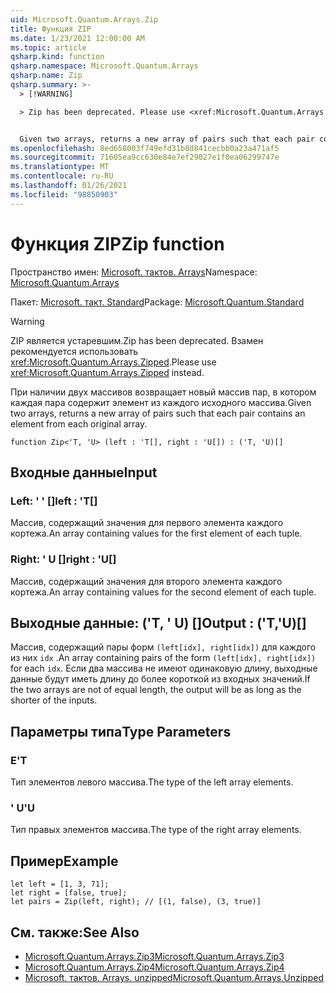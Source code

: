 ```yaml
---
uid: Microsoft.Quantum.Arrays.Zip
title: Функция ZIP
ms.date: 1/23/2021 12:00:00 AM
ms.topic: article
qsharp.kind: function
qsharp.namespace: Microsoft.Quantum.Arrays
qsharp.name: Zip
qsharp.summary: >-
  > [!WARNING]

  > Zip has been deprecated. Please use <xref:Microsoft.Quantum.Arrays.Zipped> instead.


  Given two arrays, returns a new array of pairs such that each pair contains an element from each original array.
ms.openlocfilehash: 8ed658003f749efd31b8d841cecbb0a23a471af5
ms.sourcegitcommit: 71605ea9cc630e84e7ef29027e1f0ea06299747e
ms.translationtype: MT
ms.contentlocale: ru-RU
ms.lasthandoff: 01/26/2021
ms.locfileid: "98850903"
---
```

# <a name="zip-function"></a><span data-ttu-id="7db1b-102">Функция ZIP</span><span class="sxs-lookup"><span data-stu-id="7db1b-102">Zip function</span></span>

<span data-ttu-id="7db1b-103">Пространство имен: [Microsoft. тактов. Arrays](xref:Microsoft.Quantum.Arrays)</span><span class="sxs-lookup"><span data-stu-id="7db1b-103">Namespace: [Microsoft.Quantum.Arrays](xref:Microsoft.Quantum.Arrays)</span></span>

<span data-ttu-id="7db1b-104">Пакет: [Microsoft. такт. Standard](https://nuget.org/packages/Microsoft.Quantum.Standard)</span><span class="sxs-lookup"><span data-stu-id="7db1b-104">Package: [Microsoft.Quantum.Standard](https://nuget.org/packages/Microsoft.Quantum.Standard)</span></span>


> [!WARNING]
> <span data-ttu-id="7db1b-105">ZIP является устаревшим.</span><span class="sxs-lookup"><span data-stu-id="7db1b-105">Zip has been deprecated.</span></span> <span data-ttu-id="7db1b-106">Взамен рекомендуется использовать <xref:Microsoft.Quantum.Arrays.Zipped>.</span><span class="sxs-lookup"><span data-stu-id="7db1b-106">Please use <xref:Microsoft.Quantum.Arrays.Zipped> instead.</span></span>

<span data-ttu-id="7db1b-107">При наличии двух массивов возвращает новый массив пар, в котором каждая пара содержит элемент из каждого исходного массива.</span><span class="sxs-lookup"><span data-stu-id="7db1b-107">Given two arrays, returns a new array of pairs such that each pair contains an element from each original array.</span></span>

```qsharp
function Zip<'T, 'U> (left : 'T[], right : 'U[]) : ('T, 'U)[]
```


## <a name="input"></a><span data-ttu-id="7db1b-108">Входные данные</span><span class="sxs-lookup"><span data-stu-id="7db1b-108">Input</span></span>

### <a name="left--t"></a><span data-ttu-id="7db1b-109">Left: ' ' []</span><span class="sxs-lookup"><span data-stu-id="7db1b-109">left : 'T[]</span></span>

<span data-ttu-id="7db1b-110">Массив, содержащий значения для первого элемента каждого кортежа.</span><span class="sxs-lookup"><span data-stu-id="7db1b-110">An array containing values for the first element of each tuple.</span></span>


### <a name="right--u"></a><span data-ttu-id="7db1b-111">Right: ' U []</span><span class="sxs-lookup"><span data-stu-id="7db1b-111">right : 'U[]</span></span>

<span data-ttu-id="7db1b-112">Массив, содержащий значения для второго элемента каждого кортежа.</span><span class="sxs-lookup"><span data-stu-id="7db1b-112">An array containing values for the second element of each tuple.</span></span>



## <a name="output--tu"></a><span data-ttu-id="7db1b-113">Выходные данные: ('T, ' U) []</span><span class="sxs-lookup"><span data-stu-id="7db1b-113">Output : ('T,'U)[]</span></span>

<span data-ttu-id="7db1b-114">Массив, содержащий пары форм `(left[idx], right[idx])` для каждого из них `idx` .</span><span class="sxs-lookup"><span data-stu-id="7db1b-114">An array containing pairs of the form `(left[idx], right[idx])` for each `idx`.</span></span> <span data-ttu-id="7db1b-115">Если два массива не имеют одинаковую длину, выходные данные будут иметь длину до более короткой из входных значений.</span><span class="sxs-lookup"><span data-stu-id="7db1b-115">If the two arrays are not of equal length, the output will be as long as the shorter of the inputs.</span></span>

## <a name="type-parameters"></a><span data-ttu-id="7db1b-116">Параметры типа</span><span class="sxs-lookup"><span data-stu-id="7db1b-116">Type Parameters</span></span>

### <a name="t"></a><span data-ttu-id="7db1b-117">Е</span><span class="sxs-lookup"><span data-stu-id="7db1b-117">'T</span></span>

<span data-ttu-id="7db1b-118">Тип элементов левого массива.</span><span class="sxs-lookup"><span data-stu-id="7db1b-118">The type of the left array elements.</span></span>
### <a name="u"></a><span data-ttu-id="7db1b-119">' U</span><span class="sxs-lookup"><span data-stu-id="7db1b-119">'U</span></span>

<span data-ttu-id="7db1b-120">Тип правых элементов массива.</span><span class="sxs-lookup"><span data-stu-id="7db1b-120">The type of the right array elements.</span></span>

## <a name="example"></a><span data-ttu-id="7db1b-121">Пример</span><span class="sxs-lookup"><span data-stu-id="7db1b-121">Example</span></span>

```qsharp
let left = [1, 3, 71];
let right = [false, true];
let pairs = Zip(left, right); // [(1, false), (3, true)]
```

## <a name="see-also"></a><span data-ttu-id="7db1b-122">См. также:</span><span class="sxs-lookup"><span data-stu-id="7db1b-122">See Also</span></span>

- [<span data-ttu-id="7db1b-123">Microsoft.Quantum.Arrays.Zip3</span><span class="sxs-lookup"><span data-stu-id="7db1b-123">Microsoft.Quantum.Arrays.Zip3</span></span>](xref:Microsoft.Quantum.Arrays.Zip3)
- [<span data-ttu-id="7db1b-124">Microsoft.Quantum.Arrays.Zip4</span><span class="sxs-lookup"><span data-stu-id="7db1b-124">Microsoft.Quantum.Arrays.Zip4</span></span>](xref:Microsoft.Quantum.Arrays.Zip4)
- [<span data-ttu-id="7db1b-125">Microsoft. тактов. Arrays. unzipped</span><span class="sxs-lookup"><span data-stu-id="7db1b-125">Microsoft.Quantum.Arrays.Unzipped</span></span>](xref:Microsoft.Quantum.Arrays.Unzipped)